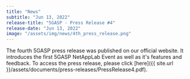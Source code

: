 ```yaml
---
title: "News"
subtitle: "Jun 13, 2022"
release-title: "5GASP - Press Release #4"
release-date: "Jun 13, 2022"
image: "/assets/img/news/4th_press_release.png"
---
```


The fourth 5GASP press release was published on our official website. It introduces the first 5GASP NetAppLab Event as well as it's features and feedback. To access the press release, please click [here]({{ site.url }}/assets/documents/press-releases/PressRelease4.pdf).
